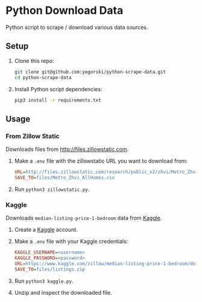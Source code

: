 # Python Download Data

Python script to scrape / download various data sources.

## Setup

1. Clone this repo:

   ```bash
   git clone git@github.com:yegorski/python-scrape-data.git
   cd python-scrape-data
   ```

1. Install Python script dependencies:

   ```bash
   pip3 install -r requirements.txt
   ```

## Usage

### From Zillow Static

Downloads files from <http://files.zillowstatic.com>.

1. Make a `.env` file with the zillowstatic URL you want to download from:

   ```ini
   URL=http://files.zillowstatic.com/research/public_v2/zhvi/Metro_Zhvi_AllHomes.csv
   SAVE_TO=files/Metro_Zhvi_AllHomes.csv
   ```

1. Run `python3 zillowstatic.py`.

### Kaggle

Downloads `median-listing-price-1-bedroom` data from [Kaggle][].

1. Create a [Kaggle][] account.
1. Make a `.env` file with your Kaggle credentials:

   ```ini
   KAGGLE_USERNAME=<username>
   KAGGLE_PASSWORD=<password>
   URL=https://www.kaggle.com/zillow/median-listing-price-1-bedroom/download
   SAVE_TO=files/listings.zip
   ```

1. Run `python3 kaggle.py`.
1. Unzip and inspect the downloaded file.

[kaggle]: https://www.kaggle.com/
